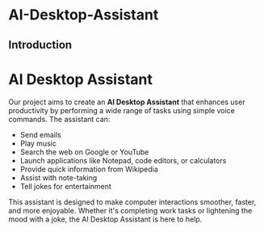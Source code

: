 # AI-Desktop-Assistant
## Introduction
# AI Desktop Assistant

Our project aims to create an **AI Desktop Assistant** that enhances user productivity by performing a wide range of tasks using simple voice commands. The assistant can:

- Send emails
- Play music
- Search the web on Google or YouTube
- Launch applications like Notepad, code editors, or calculators
- Provide quick information from Wikipedia
- Assist with note-taking
- Tell jokes for entertainment

This assistant is designed to make computer interactions smoother, faster, and more enjoyable. Whether it's completing work tasks or lightening the mood with a joke, the AI Desktop Assistant is here to help.
